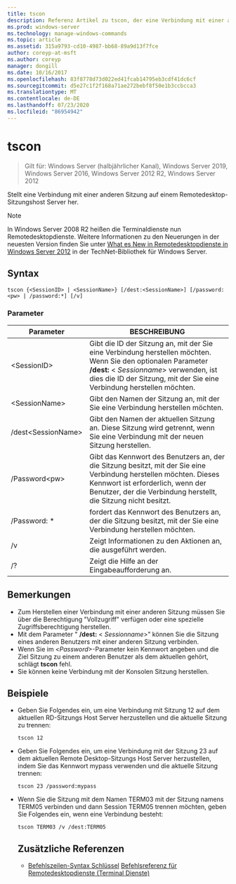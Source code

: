 ```yaml
---
title: tscon
description: Referenz Artikel zu tscon, der eine Verbindung mit einer anderen Sitzung auf einem Remotedesktop-Sitzungshost Server (RD-Sitzungs Host) herstellt.
ms.prod: windows-server
ms.technology: manage-windows-commands
ms.topic: article
ms.assetid: 315a9793-cd10-4987-bb68-89a9d13f7fce
author: coreyp-at-msft
ms.author: coreyp
manager: dongill
ms.date: 10/16/2017
ms.openlocfilehash: 83f8778d73d022ed41fcab14795eb3cdf41dc6cf
ms.sourcegitcommit: d5e27c1f2f168a71ae272bebf8f50e1b3ccbcca3
ms.translationtype: MT
ms.contentlocale: de-DE
ms.lasthandoff: 07/23/2020
ms.locfileid: "86954942"
---
```

# <a name="tscon"></a>tscon

> Gilt für: Windows Server (halbjährlicher Kanal), Windows Server 2019, Windows Server 2016, Windows Server 2012 R2, Windows Server 2012

Stellt eine Verbindung mit einer anderen Sitzung auf einem Remotedesktop-Sitzungshost Server her.



> [!NOTE]
> In Windows Server 2008 R2 heißen die Terminaldienste nun Remotedesktopdienste. Weitere Informationen zu den Neuerungen in der neuesten Version finden Sie unter [What es New in Remotedesktopdienste in Windows Server 2012](/previous-versions/orphan-topics/ws.11/hh831527(v=ws.11)) in der TechNet-Bibliothek für Windows Server.

## <a name="syntax"></a>Syntax
```
tscon {<SessionID> | <SessionName>} [/dest:<SessionName>] [/password:<pw> | /password:*] [/v]
```
### <a name="parameters"></a>Parameter

|Parameter|BESCHREIBUNG|
|-------|--------|
|\<SessionID>|Gibt die ID der Sitzung an, mit der Sie eine Verbindung herstellen möchten. Wenn Sie den optionalen Parameter **/dest:** < *Sessionname*> verwenden, ist dies die ID der Sitzung, mit der Sie eine Verbindung herstellen möchten.|
|\<SessionName>|Gibt den Namen der Sitzung an, mit der Sie eine Verbindung herstellen möchten.|
|/dest\<SessionName>|Gibt den Namen der aktuellen Sitzung an. Diese Sitzung wird getrennt, wenn Sie eine Verbindung mit der neuen Sitzung herstellen.|
|/Password\<pw>|Gibt das Kennwort des Benutzers an, der die Sitzung besitzt, mit der Sie eine Verbindung herstellen möchten. Dieses Kennwort ist erforderlich, wenn der Benutzer, der die Verbindung herstellt, die Sitzung nicht besitzt.|
|/Password: *|fordert das Kennwort des Benutzers an, der die Sitzung besitzt, mit der Sie eine Verbindung herstellen möchten.|
|/v|Zeigt Informationen zu den Aktionen an, die ausgeführt werden.|
|/?|Zeigt die Hilfe an der Eingabeaufforderung an.|

## <a name="remarks"></a>Bemerkungen
-   Zum Herstellen einer Verbindung mit einer anderen Sitzung müssen Sie über die Berechtigung "Vollzugriff" verfügen oder eine spezielle Zugriffsberechtigung herstellen.
-   Mit dem Parameter " **/dest:** < *Sessionname*>" können Sie die Sitzung eines anderen Benutzers mit einer anderen Sitzung verbinden.
-   Wenn Sie im <*Password*>-Parameter kein Kennwort angeben und die Ziel Sitzung zu einem anderen Benutzer als dem aktuellen gehört, schlägt **tscon** fehl.
-   Sie können keine Verbindung mit der Konsolen Sitzung herstellen.

## <a name="examples"></a>Beispiele
- Geben Sie Folgendes ein, um eine Verbindung mit Sitzung 12 auf dem aktuellen RD-Sitzungs Host Server herzustellen und die aktuelle Sitzung zu trennen:
  ```
  tscon 12
  ```
- Geben Sie Folgendes ein, um eine Verbindung mit der Sitzung 23 auf dem aktuellen Remote Desktop-Sitzungs Host Server herzustellen, indem Sie das Kennwort mypass verwenden und die aktuelle Sitzung trennen:
  ```
  tscon 23 /password:mypass
  ```
- Wenn Sie die Sitzung mit dem Namen TERM03 mit der Sitzung namens TERM05 verbinden und dann Session TERM05 trennen möchten, geben Sie Folgendes ein, wenn eine Verbindung besteht:
  ```
  tscon TERM03 /v /dest:TERM05
  ```
  ## <a name="additional-references"></a>Zusätzliche Referenzen
  - [Befehlszeilen-Syntax Schlüssel](command-line-syntax-key.md) 
   [Befehlsreferenz für Remotedesktopdienste (Terminal Dienste)](remote-desktop-services-terminal-services-command-reference.md)
